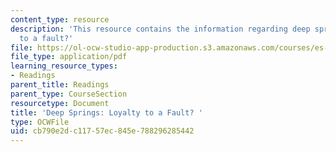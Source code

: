 ```yaml
---
content_type: resource
description: 'This resource contains the information regarding deep springs: loyalty
  to a fault?'
file: https://ol-ocw-studio-app-production.s3.amazonaws.com/courses/es-291-learning-seminar-experiments-in-education-spring-2003/cb790e2dc11757ec845e788296285442_MITES_291S03_dp_sprg.pdf
file_type: application/pdf
learning_resource_types:
- Readings
parent_title: Readings
parent_type: CourseSection
resourcetype: Document
title: 'Deep Springs: Loyalty to a Fault? '
type: OCWFile
uid: cb790e2d-c117-57ec-845e-788296285442
---
```

